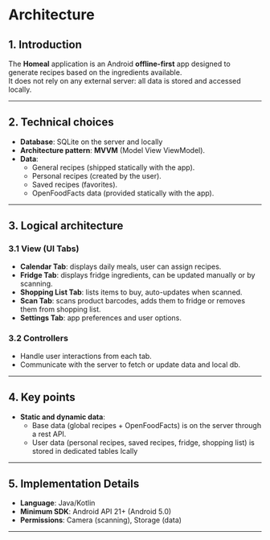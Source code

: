 # Architecture

## 1. Introduction
The **Homeal** application is an Android **offline-first** app designed to generate recipes based on the ingredients available.  
It does not rely on any external server: all data is stored and accessed locally.

---

## 2. Technical choices
- **Database**: SQLite on the server and locally
- **Architecture pattern**: **MVVM** (Model View ViewModel).  
- **Data**:
  - General recipes (shipped statically with the app).  
  - Personal recipes (created by the user).  
  - Saved recipes (favorites).  
  - OpenFoodFacts data (provided statically with the app).  

---

## 3. Logical architecture

### 3.1 View (UI Tabs)
- **Calendar Tab**: displays daily meals, user can assign recipes.  
- **Fridge Tab**: displays fridge ingredients, can be updated manually or by scanning.  
- **Shopping List Tab**: lists items to buy, auto-updates when scanned.  
- **Scan Tab**: scans product barcodes, adds them to fridge or removes them from shopping list.  
- **Settings Tab**: app preferences and user options.  

### 3.2 Controllers
- Handle user interactions from each tab.  
- Communicate with the server to fetch or update data and local db.

---

## 4. Key points

- **Static and dynamic data**:  
  - Base data (global recipes + OpenFoodFacts) is on the server through a rest API.  
  - User data (personal recipes, saved recipes, fridge, shopping list) is stored in dedicated tables lcally

---

## 5. Implementation Details
- **Language**: Java/Kotlin
- **Minimum SDK**: Android API 21+ (Android 5.0)
- **Permissions**: Camera (scanning), Storage (data)

---
